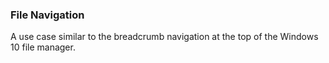 ### File Navigation

A use case similar to the breadcrumb navigation at the top of the Windows 10 file manager.
